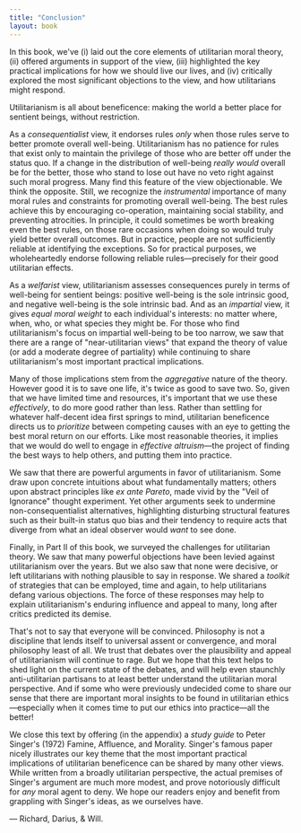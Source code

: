 ```yaml
---
title: "Conclusion"
layout: book
---
```


In this book, we've (i) laid out the core elements of utilitarian moral theory, (ii) offered arguments in support of the view, (iii) highlighted the key practical implications for how we should live our lives, and (iv) critically explored the most significant objections to the view, and how utilitarians might respond.

Utilitarianism is all about beneficence: making the world a better place for sentient beings, without restriction.

As a _consequentialist_ view, it endorses rules _only_ when those rules serve to better promote overall well-being. Utilitarianism has no patience for rules that exist only to maintain the privilege of those who are better off under the status quo. If a change in the distribution of well-being _really would_ overall be for the better, those who stand to lose out have no veto right against such moral progress. Many find this feature of the view objectionable. We think the opposite. Still, we recognize the _instrumental_ importance of many moral rules and constraints for promoting overall well-being. The best rules achieve this by encouraging co-operation, maintaining social stability, and preventing atrocities. In principle, it could sometimes be worth breaking even the best rules, on those rare occasions when doing so would truly yield better overall outcomes. But in practice, people are not sufficiently reliable at identifying the exceptions. So for practical purposes, we wholeheartedly endorse following reliable rules—precisely for their good utilitarian effects.

As a _welfarist_ view, utilitarianism assesses consequences purely in terms of well-being for sentient beings: positive well-being is the sole intrinsic good, and negative well-being is the sole intrinsic bad. And as an _impartial_ view, it gives _equal moral weight_ to each individual's interests: no matter where, when, who, or what species they might be. For those who find utilitarianism's focus on impartial well-being to be too narrow, we saw that there are a range of "near-utilitarian views" that expand the theory of value (or add a moderate degree of partiality) while continuing to share utilitarianism's most important practical implications.

Many of those implications stem from the _aggregative_ nature of the theory. However good it is to save one life, it's twice as good to save two. So, given that we have limited time and resources, it's important that we use these _effectively_, to do more good rather than less. Rather than settling for whatever half-decent idea first springs to mind, utilitarian beneficence directs us to _prioritize_ between competing causes with an eye to getting the best moral return on our efforts. Like most reasonable theories, it implies that we would do well to engage in _effective altruism_—the project of finding the best ways to help others, and putting them into practice.

We saw that there are powerful arguments in favor of utilitarianism. Some draw upon concrete intuitions about what fundamentally matters; others upon abstract principles like _ex ante Pareto_, made vivid by the "Veil of Ignorance" thought experiment. Yet other arguments seek to undermine non-consequentialist alternatives, highlighting disturbing structural features such as their built-in status quo bias and their tendency to require acts that diverge from what an ideal observer would _want_ to see done.

Finally, in Part II of this book, we surveyed the challenges for utilitarian theory. We saw that many powerful objections have been levied against utilitarianism over the years. But we also saw that none were decisive, or left utilitarians with nothing plausible to say in response. We shared a _toolkit_ of strategies that can be employed, time and again, to help utilitarians defang various objections. The force of these responses may help to explain utilitarianism's enduring influence and appeal to many, long after critics predicted its demise.

That's not to say that everyone will be convinced. Philosophy is not a discipline that lends itself to universal assent or convergence, and moral philosophy least of all. We trust that debates over the plausibility and appeal of utilitarianism will continue to rage. But we hope that this text helps to shed light on the current state of the debates, and will help even staunchly anti-utilitarian partisans to at least better understand the utilitarian moral perspective. And if some who were previously undecided come to share our sense that there are important moral insights to be found in utilitarian ethics—especially when it comes time to put our ethics into practice—all the better!

We close this text by offering (in the appendix) a _study guide_ to Peter Singer's (1972) Famine, Affluence, and Morality. Singer's famous paper nicely illustrates our key theme that the most important practical implications of utilitarian beneficence can be shared by many other views. While written from a broadly utilitarian perspective, the actual premises of Singer's argument are much more modest, and prove notoriously difficult for _any_ moral agent to deny. We hope our readers enjoy and benefit from grappling with Singer's ideas, as we ourselves have.

— Richard, Darius, & Will.
